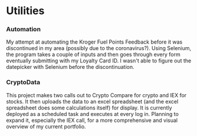 # Utilities

### Automation
My attempt at automating the Kroger Fuel Points Feedback before it was discontinued in my area (possibly due to the coronavirus?). Using Selenium, the program takes a couple of inputs and then goes through every form eventually submitting with my Loyalty Card ID. I wasn't able to figure out the datepicker with Selenium before the discontinuation. 


### CryptoData
This project makes two calls out to Crypto Compare for crypto and IEX for stocks. It then uploads the data to an excel spreadsheet (and the excel spreadsheet does some calculations itself) for display. It is currently deployed as a scheduled task and executes at every log in. Planning to expand it, especially the IEX call, for a more comprehensive and visual overview of my current portfolio.
